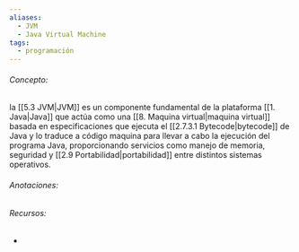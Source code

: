 ```yaml
---
aliases:
  - JVM
  - Java Virtual Machine
tags:
  - programación
---
```

###### Concepto:

la [[5.3 JVM|JVM]] es un componente fundamental de la plataforma [[1. Java|Java]] que actúa como una [[8. Maquina virtual|maquina virtual]] basada en especificaciones que ejecuta el [[2.7.3.1 Bytecode|bytecode]] de Java y lo traduce a código maquina para llevar a cabo la ejecución del programa Java, proporcionando servicios como manejo de memoria, seguridad y [[2.9 Portabilidad|portabilidad]] entre distintos sistemas operativos.

###### Anotaciones:

> 

###### Recursos:

- 